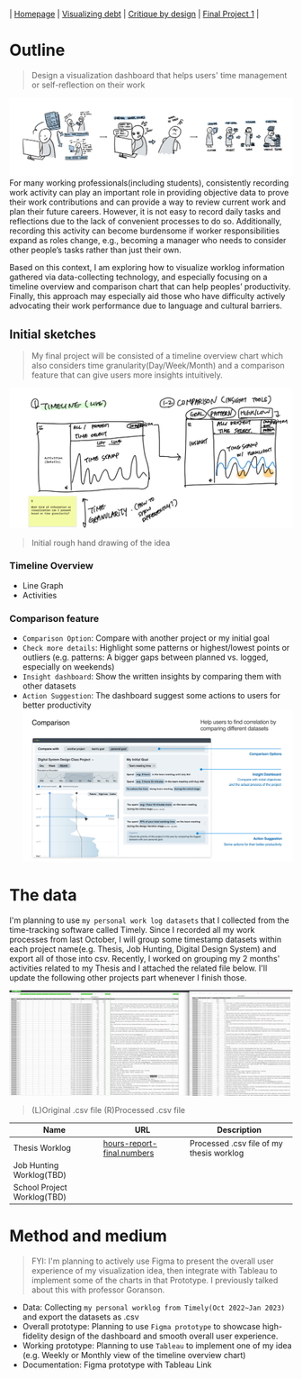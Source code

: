 | [Homepage](https://yeonjin-park.github.io/portfolio/) | [Visualizing debt](/dataviz2.md) | [Critique by design](/dataviz3.md) | [Final Project 1](/final-1.md) |


# Outline
> Design a visualization dashboard that helps users' time management or self-reflection on their work

![Story](story.png)
For many working professionals(including students), consistently recording work activity can play an important role in providing objective data to prove their work contributions and can provide a way to review current work and plan their future careers. However, it is not easy to record daily tasks and reflections due to the lack of convenient processes to do so. Additionally, recording this activity can become burdensome if worker responsibilities expand as roles change, e.g., becoming a manager who needs to consider other people’s tasks rather than just their own.

Based on this context, I am exploring how to visualize worklog information gathered via data-collecting technology, and especially focusing on a timeline overview and comparison chart that can help peoples’ productivity. Finally, this approach may especially aid those who have difficulty actively advocating their work performance due to language and cultural barriers.

## Initial sketches
> My final project will be consisted of a timeline overview chart which also considers time granularity(Day/Week/Month) and a comparison feature that can give users more insights intuitively.

![Rough Hand Sketch](Sketch-2.png)
> Initial rough hand drawing of the idea

### Timeline Overview
- Line Graph
- Activities

### Comparison feature
- `Comparison Option`: Compare with another project or my initial goal
- `Check more details`: Highlight some patterns or highest/lowest points or outliers (e.g. patterns: A bigger gaps between planned vs. logged, especially on weekends)
- `Insight dashboard`: Show the written insights by comparing them with other datasets
- `Action Suggestion`: The dashboard suggest some actions to users for better productivity
![Comparison](Comparison.png)

# The data
I'm planning to use `my personal work log datasets` that I collected from the time-tracking software called Timely. Since I recorded all my work processes from last October, I will group some timestamp datasets within each project name(e.g. Thesis, Job Hunting, Digital Design System) and export all of those into csv. Recently, I worked on grouping my 2 months' activities related to my Thesis and I attached the related file below. I'll update the following other projects part whenever I finish those. 

![Export_1](export-3.png)
> (L)Original .csv file (R)Processed .csv file

| Name | URL | Description |
|------|-----|-------------|
|   Thesis Worklog  |  [hours-report-final.numbers](https://github.com/yeonjin-park/portfolio/blob/295ed18e6aaaf0bd2593fd8631ef7eec06a72e7a/hours-report-final.numbers)   |      Processed .csv file of my thesis worklog       |
|   Job Hunting Worklog(TBD)   |     |             |
|   School Project Worklog(TBD)   |     |             |

# Method and medium
> FYI: I'm planning to actively use Figma to present the overall user experience of my visualization idea, then integrate with Tableau to implement some of the charts in that Prototype. I previously talked about this with professor Goranson.


- Data: Collecting `my personal worklog from Timely(Oct 2022~Jan 2023)` and export the datasets as .csv
- Overall prototype: Planning to use `Figma prototype` to showcase high-fidelity design of the dashboard and smooth overall user experience.
- Working prototype: Planning to use `Tableau` to implement one of my idea (e.g. Weekly or Monthly view of the timeline overview chart)
- Documentation: Figma prototype with Tableau Link  

